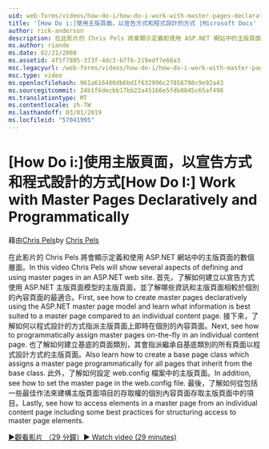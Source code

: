 ```yaml
---
uid: web-forms/videos/how-do-i/how-do-i-work-with-master-pages-declaratively-and-programmatically
title: '[How Do i:]使用主版頁面，以宣告方式和程式設計的方式 |Microsoft Docs'
author: rick-anderson
description: 在此影片的 Chris Pels 將會顯示定義和使用 ASP.NET 網站中的主版頁面的數個層面。 首先，請參閱如何建立主版頁面 declarati...
ms.author: riande
ms.date: 02/21/2008
ms.assetid: 4f5f7805-373f-4dc3-b7f6-219edf7e66a3
msc.legacyurl: /web-forms/videos/how-do-i/how-do-i-work-with-master-pages-declaratively-and-programmatically
msc.type: video
ms.openlocfilehash: 961a616480db6bd1f632996c27856798c9e92a43
ms.sourcegitcommit: 24b1f6decbb17bb22a45166e5fdb0845c65af498
ms.translationtype: MT
ms.contentlocale: zh-TW
ms.lasthandoff: 03/01/2019
ms.locfileid: "57041995"
---
```

<a name="how-do-i-work-with-master-pages-declaratively-and-programmatically"></a><span data-ttu-id="a4ee6-104">[How Do i:]使用主版頁面，以宣告方式和程式設計的方式</span><span class="sxs-lookup"><span data-stu-id="a4ee6-104">[How Do I:] Work with Master Pages Declaratively and Programmatically</span></span>
====================
<span data-ttu-id="a4ee6-105">藉由[Chris Pels](https://twitter.com/chrispels)</span><span class="sxs-lookup"><span data-stu-id="a4ee6-105">by [Chris Pels](https://twitter.com/chrispels)</span></span>

<span data-ttu-id="a4ee6-106">在此影片的 Chris Pels 將會顯示定義和使用 ASP.NET 網站中的主版頁面的數個層面。</span><span class="sxs-lookup"><span data-stu-id="a4ee6-106">In this video Chris Pels will show several aspects of defining and using master pages in an ASP.NET web site.</span></span> <span data-ttu-id="a4ee6-107">首先，了解如何建立以宣告方式使用 ASP.NET 主版頁面模型的主版頁面，並了解哪些資訊和主版頁面相較於個別的內容頁面的最適合。</span><span class="sxs-lookup"><span data-stu-id="a4ee6-107">First, see how to create master pages declaratively using the ASP.NET master page model and learn what information is best suited to a master page compared to an individual content page.</span></span> <span data-ttu-id="a4ee6-108">接下來，了解如何以程式設計的方式指派主版頁面上即時在個別的內容頁面。</span><span class="sxs-lookup"><span data-stu-id="a4ee6-108">Next, see how to programmatically assign master pages on-the-fly in an individual content page.</span></span> <span data-ttu-id="a4ee6-109">也了解如何建立基底的頁面類別，其會指派繼承自基底類別的所有頁面以程式設計方式的主版頁面。</span><span class="sxs-lookup"><span data-stu-id="a4ee6-109">Also learn how to create a base page class which assigns a master page programmatically for all pages that inherit from the base class.</span></span> <span data-ttu-id="a4ee6-110">此外，了解如何設定 web.config 檔案中的主版頁面。</span><span class="sxs-lookup"><span data-stu-id="a4ee6-110">In addition, see how to set the master page in the web.config file.</span></span> <span data-ttu-id="a4ee6-111">最後，了解如何從包括一些最佳作法來建構主版頁面項目的存取權的個別內容頁面存取主版頁面中的項目。</span><span class="sxs-lookup"><span data-stu-id="a4ee6-111">Lastly, see how to access elements in a master page from an individual content page including some best practices for structuring access to master page elements.</span></span>

[<span data-ttu-id="a4ee6-112">&#9654;觀看影片 （29 分鐘）</span><span class="sxs-lookup"><span data-stu-id="a4ee6-112">&#9654; Watch video (29 minutes)</span></span>](https://channel9.msdn.com/Blogs/ASP-NET-Site-Videos/how-do-i-work-with-master-pages-declaratively-and-programmatically)
